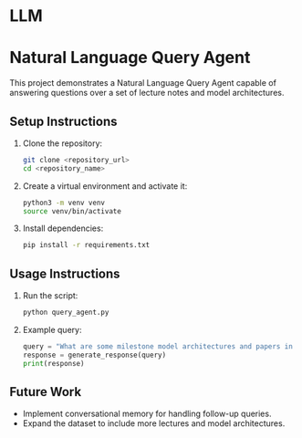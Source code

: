 # LLM
# Natural Language Query Agent

This project demonstrates a Natural Language Query Agent capable of answering questions over a set of lecture notes and model architectures.

## Setup Instructions

1. Clone the repository:
    ```bash
    git clone <repository_url>
    cd <repository_name>
    ```

2. Create a virtual environment and activate it:
    ```bash
    python3 -m venv venv
    source venv/bin/activate
    ```

3. Install dependencies:
    ```bash
    pip install -r requirements.txt
    ```

## Usage Instructions

1. Run the script:
    ```bash
    python query_agent.py
    ```

2. Example query:
    ```python
    query = "What are some milestone model architectures and papers in the last few years?"
    response = generate_response(query)
    print(response)
    ```

## Future Work

- Implement conversational memory for handling follow-up queries.
- Expand the dataset to include more lectures and model architectures.
